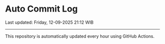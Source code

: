 # Auto Commit Log

Last updated: Friday, 12-09-2025 21:12 WIB

---

This repository is automatically updated every hour using GitHub Actions.
